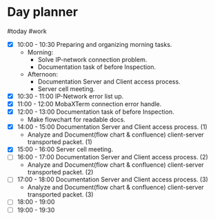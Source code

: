 # Day planner

#today #work 

- [x] 10:00 - 10:30 Preparing and organizing morning tasks.
	- Morning:
		- Solve IP-network connection problem.
		- Documentation task of before Inspection.
	- Afternoon:
		- Documentation Server and Client access process.
		- Server cell meeting.
- [x] 10:30 - 11:00 IP-Network error list up.
- [x] 11:00 - 12:00 MobaXTerm connection error handle. 
- [x] 12:00 - 13:00 Documentation task of before Inspection.
	- Make flowchart for readable docs. 
- [x] 14:00 - 15:00 Documentation Server and Client access process. (1)
	- Analyze and Document(flow chart & confluence) client-server transported packet. (1)
- [x] 15:00 - 16:00 Server cell meeting.
- [ ] 16:00 - 17:00 Documentation Server and Client access process. (2)
	- Analyze and Document(flow chart & confluence) client-server transported packet. (2)
- [ ] 17:00 - 18:00 Documentation Server and Client access process. (3)
	- Analyze and Document(flow chart & confluence) client-server transported packet. (3)
- [ ] 18:00 - 19:00 
- [ ] 19:00 - 19:30 
